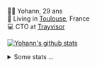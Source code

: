 <p>
  👨🏻 <bold>Yohann</bold>, 29 ans<br/>
  💼 Living in <a href="https://www.google.com/maps?q=toulouse">Toulouse</a>, France<br/>
  💻 CTO at <a href="https://trayvisor.com/">Trayvisor</a><br/>
</p>

<a href="https://github.com/anuraghazra/github-readme-stats"><img align="center" src="https://github-readme-stats-dviw-8taegaswk-yohann84ls-projects.vercel.app//api?username=yohann84L&show_icons=true&include_all_commits=true" alt="Yohann's github stats" /> </a>


<details>
  <summary>Some stats ...</summary><br/>
  

<!--START_SECTION:waka-->
![Code Time](http://img.shields.io/badge/Code%20Time-1%2C229%20hrs%209%20mins-blue)

![Profile Views](http://img.shields.io/badge/Profile%20Views-0-blue)

**🐱 My GitHub Data** 

> 📦 440.9 kB Used in GitHub's Storage 
 > 
> 🚫 Not Opted to Hire
 > 
> 📜 26 Public Repositories 
 > 
> 🔑 21 Private Repositories 
 > 
**I'm an Early 🐤** 

```text
🌞 Morning                21740 commits       ████████░░░░░░░░░░░░░░░░░   30.19 % 
🌆 Daytime                41400 commits       ██████████████░░░░░░░░░░░   57.49 % 
🌃 Evening                8732 commits        ███░░░░░░░░░░░░░░░░░░░░░░   12.13 % 
🌙 Night                  136 commits         ░░░░░░░░░░░░░░░░░░░░░░░░░   00.19 % 
```
📅 **I'm Most Productive on Wednesday** 

```text
Monday                   13578 commits       █████░░░░░░░░░░░░░░░░░░░░   18.86 % 
Tuesday                  13527 commits       █████░░░░░░░░░░░░░░░░░░░░   18.79 % 
Wednesday                15007 commits       █████░░░░░░░░░░░░░░░░░░░░   20.84 % 
Thursday                 14649 commits       █████░░░░░░░░░░░░░░░░░░░░   20.34 % 
Friday                   13901 commits       █████░░░░░░░░░░░░░░░░░░░░   19.30 % 
Saturday                 502 commits         ░░░░░░░░░░░░░░░░░░░░░░░░░   00.70 % 
Sunday                   844 commits         ░░░░░░░░░░░░░░░░░░░░░░░░░   01.17 % 
```


📊 **This Week I Spent My Time On** 

```text
🕑︎ Time Zone: Europe/Paris

💬 Programming Languages: 
HTTP Request             25 mins             █████████████████████████   100.00 % 

🔥 Editors: 
Zed                      25 mins             █████████████████████████   100.00 % 

💻 Operating System: 
Mac                      25 mins             █████████████████████████   100.00 % 
```

**I Mostly Code in Python** 

```text
Python                   25 repos            ██████████████░░░░░░░░░░░   54.35 % 
Jupyter Notebook         4 repos             ██░░░░░░░░░░░░░░░░░░░░░░░   08.70 % 
JavaScript               3 repos             ██░░░░░░░░░░░░░░░░░░░░░░░   06.52 % 
HTML                     2 repos             █░░░░░░░░░░░░░░░░░░░░░░░░   04.35 % 
Shell                    1 repo              █░░░░░░░░░░░░░░░░░░░░░░░░   02.17 % 
```




 Last Updated on 01/04/2025 00:44:41 UTC
<!--END_SECTION:waka-->
